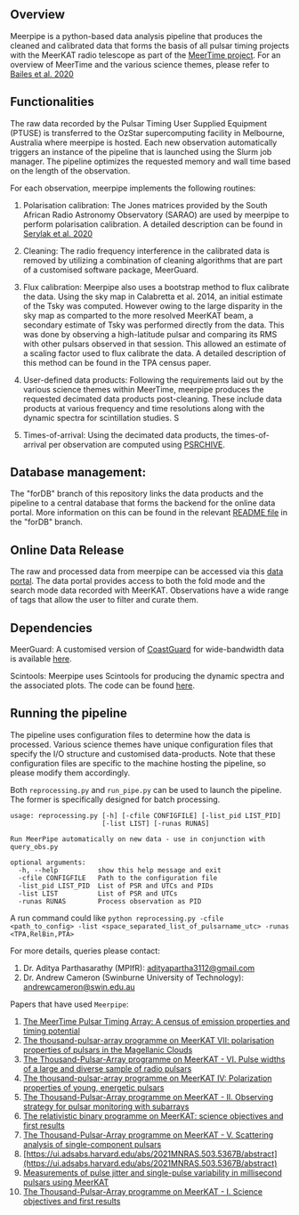 ## Overview

Meerpipe is a python-based data analysis pipeline that produces the cleaned and calibrated data that forms the basis of all pulsar timing projects with the MeerKAT radio telescope as part of the [MeerTime project](http://www.meertime.org/). For an overview of MeerTime and the various science themes, please refer to [Bailes et al. 2020](https://arxiv.org/abs/2005.14366)  

## Functionalities

The raw data recorded by the Pulsar Timing User Supplied Equipment (PTUSE) is transferred to the OzStar supercomputing facility in Melbourne, Australia where meerpipe is hosted. Each new observation automatically triggers an instance of the pipeline that is launched using the Slurm job manager. The pipeline optimizes the requested memory and wall time based on the length of the observation. 

For each observation, meerpipe implements the following routines:

1. Polarisation calibration: The Jones matrices provided by the South African Radio Astronomy Observatory (SARAO) are used by meerpipe to perform polarisation calibration. A detailed description can be found in [Serylak et al. 2020](https://arxiv.org/pdf/2009.05797.pdf)

2. Cleaning: The radio frequency interference in the calibrated data is removed by utilizing a combination of cleaning algorithms that are part of a customised software package, MeerGuard.  

3. Flux calibration: Meerpipe also uses a bootstrap method to flux calibrate the data. Using the sky map in Calabretta et al. 2014, an initial estimate of the Tsky was computed. However owing to the large disparity in the  sky map as comparted to the more resolved MeerKAT beam, a secondary estimate of Tsky was performed directly from the data. This was done by observing a high-latitude pulsar and comparing its RMS with other pulsars observed in that session. This allowed an estimate of a scaling factor used to flux calibrate the data. A detailed description of this method can be found in the TPA census paper. 

4. User-defined data products: Following the requirements laid out by the various science themes within MeerTime, meerpipe produces the requested decimated data products post-cleaning. These include data products at various frequency and time resolutions along with the dynamic spectra for scintillation studies. S

5. Times-of-arrival: Using the decimated data products, the times-of-arrival per observation are computed using [PSRCHIVE](http://psrchive.sourceforge.net/). 


## Database management: 
The "forDB" branch of this repository links the data products and the pipeline to a central database that forms the backend for the online data portal. More information on this can be found in the relevant [README file](https://github.com/aparthas3112/meerpipe/tree/forDB) in the "forDB" branch. 


## Online Data Release

The raw and processed data from meerpipe can be accessed via this [data portal](https://pulsars.org.au/login/). The data portal provides access to both the fold mode and the search mode data recorded with MeerKAT. Observations have a wide range of tags that allow the user to filter and curate them. 

## Dependencies

MeerGuard: A customised version of [CoastGuard](https://github.com/plazar/coast_guard) for wide-bandwidth data is available [here](https://github.com/danielreardon/MeerGuard).

Scintools: Meerpipe uses Scintools for producing the dynamic spectra and the associated plots. The code can be found [here](https://github.com/danielreardon/scintools).

## Running the pipeline

The pipeline uses configuration files to determine how the data is processed. Various science themes have unique configuration files that specify the I/O structure and customised data-products. Note that these configuration files are specific to the machine hosting the pipeline, so please modify them accordingly. 

Both `reprocessing.py` and `run_pipe.py` can be used to launch the pipeline. The former is specifically designed for batch processing. 

```
usage: reprocessing.py [-h] [-cfile CONFIGFILE] [-list_pid LIST_PID]
                       [-list LIST] [-runas RUNAS]

Run MeerPipe automatically on new data - use in conjunction with query_obs.py

optional arguments:
  -h, --help          show this help message and exit
  -cfile CONFIGFILE   Path to the configuration file
  -list_pid LIST_PID  List of PSR and UTCs and PIDs
  -list LIST          List of PSR and UTCs
  -runas RUNAS        Process observation as PID
  ``` 
 A run command could like `python reprocessing.py -cfile <path_to_config> -list <space_separated_list_of_pulsarname_utc> -runas <TPA,RelBin,PTA>`
 
 For more details, queries please contact:
 1) Dr. Aditya Parthasarathy (MPIfR): adityapartha3112@gmail.com
 2) Dr. Andrew Cameron (Swinburne University of Technology): andrewcameron@swin.edu.au

Papers that have used `Meerpipe`:
1. [The MeerTime Pulsar Timing Array: A census of emission properties and timing potential](https://ui.adsabs.harvard.edu/abs/2022PASA...39...27S/abstract)
2. [The thousand-pulsar-array programme on MeerKAT VII: polarisation properties of pulsars in the Magellanic Clouds](https://ui.adsabs.harvard.edu/abs/2022MNRAS.509.5209J/abstract)
3. [The Thousand-Pulsar-Array programme on MeerKAT - VI. Pulse widths of a large and diverse sample of radio pulsars](https://ui.adsabs.harvard.edu/abs/2021MNRAS.508.4249P/abstract)
4. [The thousand-pulsar-array programme on MeerKAT IV: Polarization properties of young, energetic pulsars](https://ui.adsabs.harvard.edu/abs/2021MNRAS.505.4483S/abstract)
5. [The Thousand-Pulsar-Array programme on MeerKAT - II. Observing strategy for pulsar monitoring with subarrays](https://ui.adsabs.harvard.edu/abs/2021MNRAS.505.4456S/abstract)
6. [The relativistic binary programme on MeerKAT: science objectives and first results](https://ui.adsabs.harvard.edu/abs/2021MNRAS.504.2094K/abstract)
7. [The Thousand-Pulsar-Array programme on MeerKAT - V. Scattering analysis of single-component pulsars](https://ui.adsabs.harvard.edu/abs/2021MNRAS.504.1115O/abstract)
8. [https://ui.adsabs.harvard.edu/abs/2021MNRAS.503.5367B/abstract](https://ui.adsabs.harvard.edu/abs/2021MNRAS.503.5367B/abstract)
9. [Measurements of pulse jitter and single-pulse variability in millisecond pulsars using MeerKAT](https://ui.adsabs.harvard.edu/abs/2021MNRAS.502..407P/abstract)
10. [The Thousand-Pulsar-Array programme on MeerKAT - I. Science objectives and first results](https://ui.adsabs.harvard.edu/abs/2020MNRAS.493.3608J/abstract)
